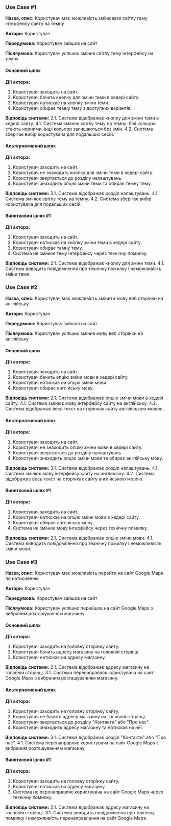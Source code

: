 ### Use Case #1

**Назва, опис:** Користувач має можливість змінювати світлу гаму інтерфейсу сайту на темну

**Актори:** Користувач

**Передумова:** Користувач зайшов на сайт

**Післяумова:** Користувач успішно змінив світлу тему інтерфейсу на темну

#### Основний шлях

**Дії актора:**
1. Користувач заходить на сайт.
2. Користувач бачить кнопку для зміни теми в хедері сайту.
3. Користувач натискає на кнопку зміни теми.
4. Користувач обирає темну тему з доступних варіантів.

**Відповідь системи:**
   2.1. Система відображає кнопку для зміни теми в хедері сайту.
   4.1. Система змінює світлу тему на темну: білі кольори стають чорними, інші кольори залишаються без змін.
   4.2. Система зберігає вибір користувача для подальших сесій.

#### Альтернативний шлях

**Дії актора:**
1. Користувач заходить на сайт.
2. Користувач не знаходить кнопку для зміни теми в хедері сайту.
3. Користувач звертається до розділу налаштувань.
4. Користувач знаходить опцію зміни теми та обирає темну тему.

**Відповідь системи:**
   3.1. Система відображає розділ налаштувань.
   4.1. Система змінює світлу тему на темну.
   4.2. Система зберігає вибір користувача для подальших сесій.

#### Винятковий шлях #1

**Дії актора:**
1. Користувач заходить на сайт.
2. Користувач натискає на кнопку зміни теми в хедері сайту.
3. Користувач обирає темну тему.
4. Система не змінює тему інтерфейсу через технічну помилку.

**Відповідь системи:**
   2.1. Система відображає кнопку для зміни теми.
   4.1. Система виводить повідомлення про технічну помилку і неможливість зміни теми.

### Use Case #2

**Назва, опис:** Користувач має можливість змінити мову веб сторінки на англійську

**Актори:** Користувач

**Передумова:** Користувач зайшов на сайт

**Післяумова:** Користувач успішно змінив мову веб сторінки на англійську

#### Основний шлях

**Дії актора:**
1. Користувач заходить на сайт.
2. Користувач бачить опцію зміни мови в хедері сайту.
3. Користувач натискає на опцію зміни мови.
4. Користувач обирає англійську мову.

**Відповідь системи:**
   2.1. Система відображає опцію зміни мови в хедері сайту.
   4.1. Система змінює мову інтерфейсу сайту на англійську.
   4.2. Система відображає весь текст на сторінках сайту англійською мовою.

#### Альтернативний шлях

**Дії актора:**
1. Користувач заходить на сайт.
2. Користувач не знаходить опцію зміни мови в хедері сайту.
3. Користувач звертається до розділу налаштувань.
4. Користувач знаходить опцію зміни мови та обирає англійську мову.

**Відповідь системи:**
   3.1. Система відображає розділ налаштувань.
   4.1. Система змінює мову інтерфейсу сайту на англійську.
   4.2. Система відображає весь текст на сторінках сайту англійською мовою.

#### Винятковий шлях #1

**Дії актора:**
1. Користувач заходить на сайт.
2. Користувач натискає на опцію зміни мови в хедері сайту.
3. Користувач обирає англійську мову.
4. Система не змінює мову інтерфейсу через технічну помилку.

**Відповідь системи:**
   2.1. Система відображає опцію зміни мови.
   4.1. Система виводить повідомлення про технічну помилку і неможливість зміни мови.

### Use Case #3

**Назва, опис:** Користувач має можливість перейти на сайт Google Maps по натисненню

**Актори:** Користувач

**Передумова:** Користувач зайшов на сайт

**Післяумова:** Користувач успішно перейшов на сайт Google Maps з вибраним розташуванням магазину

#### Основний шлях

**Дії актора:**
1. Користувач заходить на головну сторінку сайту.
2. Користувач бачить адресу магазину на головній сторінці.
3. Користувач натискає на адресу магазину.

**Відповідь системи:**
   2.1. Система відображає адресу магазину на головній сторінці.
   3.1. Система перенаправляє користувача на сайт Google Maps з вибраним розташуванням магазину.

#### Альтернативний шлях

**Дії актора:**
1. Користувач заходить на головну сторінку сайту.
2. Користувач не бачить адресу магазину на головній сторінці.
3. Користувач звертається до розділу "Контакти" або "Про нас".
4. Користувач знаходить адресу магазину та натискає на неї.

**Відповідь системи:**
   3.1. Система відображає розділ "Контакти" або "Про нас".
   4.1. Система перенаправляє користувача на сайт Google Maps з вибраним розташуванням магазину.

#### Винятковий шлях #1

**Дії актора:**
1. Користувач заходить на головну сторінку сайту.
2. Користувач натискає на адресу магазину.
3. Система не перенаправляє користувача на сайт Google Maps через технічну помилку.

**Відповідь системи:**
   2.1. Система відображає адресу магазину на головній сторінці.
   3.1. Система виводить повідомлення про технічну помилку і неможливість перенаправлення на сайт Google Maps.
